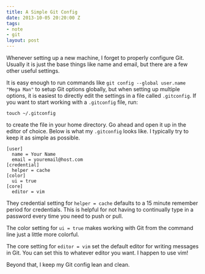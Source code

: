 ```yaml
---
title: A Simple Git Config
date: 2013-10-05 20:20:00 Z
tags:
- note
- git
layout: post
---
```


Whenever setting up a new machine, I forget to properly configure Git. Usually
it is just the base things like name and email, but there are a few other useful
settings.

It is easy enough to run commands like `git config --global user.name "Mega
Man"` to setup Git options globally, but when setting up multiple options, it is
easiest to directly edit the settings in a file called `.gitconfig`. If you want
to start working with a `.gitconfig` file, run:

~~~
touch ~/.gitconfig
~~~

to create the file in your home directory. Go ahead and open it up in the editor
of choice. Below is what my `.gitconfig` looks like. I typically try to keep it
as simple as possible.

~~~
[user]
  name = Your Name
  email = youremail@host.com
[credential]
  helper = cache
[color]
  ui = true
[core]
  editor = vim
~~~

They credential setting for `helper = cache` defaults to a 15 minute remember
period for credentials. This is helpful for not having to continually type in a
password every time you need to push or pull.

The color setting for `ui = true` makes working with Git from the command line
just a little more colorful.

The core setting for `editor = vim` set the default editor for writing messages in Git. You can set this to whatever editor you want. I happen to use vim!

Beyond that, I keep my Git config lean and clean.
